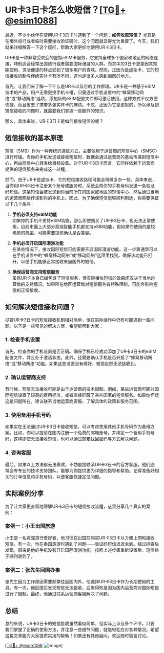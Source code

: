 # UR卡3日卡怎么收短信？[[TG💪+ @esim1088](https://t.me/s/esim1088)]

最近，不少小伙伴在使用UR卡3日卡时遇到了一个问题：**如何收取短信？** 尤其是在境外旅行或者临时需要接收验证码时，这个问题就显得尤为重要了。今天，我们就来详细解答一下这个疑问，帮助大家更好地使用UR卡3日卡。

UR卡是一种非常受欢迎的虚拟eSIM卡服务，它支持全球多个国家和地区的网络连接，特别适合经常出国旅行或者需要国际漫游的人群。而其中的3日卡更是因其短期使用、灵活便捷的特点受到了很多用户的青睐。然而，正因为是虚拟卡，它的短信接收机制与传统实体卡有所不同，这也是很多人感到困惑的地方。

首先，让我们来了解一下什么是UR卡以及它的工作原理。UR卡是一种基于eSIM技术的产品，用户无需更换手机卡槽，只需通过手机设置中的“蜂窝移动网络”或“移动网络”选项，添加新的eSIM配置文件即可激活使用。这种方式不仅方便快捷，而且省去了携带多张实体卡的麻烦。不过，正因为它是虚拟的，所以涉及到短信接收的问题时，就需要我们掌握一些额外的知识。

那么，具体来说，UR卡3日卡是如何接收短信的呢？

## 短信接收的基本原理

短信（SMS）作为一种传统的通信方式，主要依赖于运营商的短信中心（SMSC）进行传输。当你的手机发送或接收短信时，数据会通过运营商的基站传递到短信中心，再由短信中心转发给目标设备。对于UR卡3日卡而言，它同样依赖于运营商提供的短信服务来完成这一过程。

然而，由于UR卡是虚拟卡，它的短信接收路径可能会稍微复杂一些。具体来说，当你用UR卡3日卡注册某个账号或服务时，系统会向你的手机号码发送一条验证码短信。这条短信会被发送到你当前所在的国家或地区的短信中心，然后通过当地的运营商网络传递到你的手机上。因此，为了确保短信能够顺利到达，你需要保证以下几个条件：

1. **手机必须支持eSIM功能**  
   如果你的手机不支持eSIM功能，那么即使购买了UR卡3日卡，也无法正常使用。目前市面上大部分高端智能手机都支持eSIM功能，但如果你使用的是较老款的机型，可能需要提前确认是否兼容。

2. **手机必须开启国际漫游功能**  
   在某些情况下，接收国际短信可能需要开启国际漫游功能。这一步骤通常可以在手机设置中的“蜂窝移动网络”或“移动网络”选项里找到。确保该功能已打开，以便手机能够正常接收来自国外的短信。

3. **确保运营商支持短信服务**  
   虽然UR卡本身已经包含了短信服务，但实际接收短信的效果还取决于当地运营商的支持情况。如果所在地区运营商对短信服务有特殊限制，可能会影响短信的正常接收。

## 如何解决短信接收问题？

尽管UR卡3日卡的短信接收机制相对简单，但在实际操作中仍有可能遇到一些问题。以下是一些常见的解决方案，希望能帮到大家：

### 1. 检查手机设置
首先，检查你的手机设置是否正确。确保手机已经成功添加了UR卡3日卡的eSIM配置文件，并且处于激活状态。此外，还需要确认手机是否开启了“蜂窝移动网络”或“移动网络”功能。如果这些设置没有做好，短信自然无法接收到。

### 2. 确认运营商支持
有时候，短信无法接收可能是由于运营商的技术限制。例如，某些运营商可能对国际短信设置了较高的费用标准，或者直接屏蔽了某些国家的短信服务。如果你怀疑这是问题所在，建议联系当地运营商客服，了解具体的政策和服务范围。

### 3. 使用备用手机号码
如果实在无法通过UR卡3日卡接收短信，可以考虑使用其他手机号码作为备用方案。比如，你可以提前在国内注册一个免费的邮箱账号，并绑定一个备用手机号码，这样即使无法接收短信，也可以通过邮箱找回密码等方式解决问题。

### 4. 咨询客服
最后，如果以上方法都无法奏效，不妨直接联系UR卡3日卡的官方客服。他们通常会有专业的技术支持团队，能够为你提供更为详细的指导和帮助。记得准备好相关的订单信息和手机号码，以便客服快速定位问题。

## 实际案例分享

为了让大家更直观地理解UR卡3日卡的短信接收流程，这里分享几个真实的案例：

### 案例一：小王出国旅游
小王是一名资深旅行爱好者，他习惯在出国前购买UR卡3日卡以方便上网和接收短信。有一次，他在泰国旅游时遇到了问题——验证码短信迟迟未到。经过排查后发现，原来是他的手机没有开启国际漫游功能。按照上述步骤重新设置后，短信终于顺利收到了。

### 案例二：张先生回国办事
张先生因为工作原因需要频繁往返国内外，他选择UR卡3日卡作为长期使用的工具。有一次，他回国后发现短信无法接收，后来得知是因为国内运营商对国际短信进行了限制。最终，他通过联系运营商客服解决了问题。

## 总结

总的来说，UR卡3日卡的短信接收虽然看似简单，但实际上涉及多个环节。只要我们掌握了正确的使用方法，并注意一些细节问题，就能轻松应对各种情况。希望这篇文章能为大家提供实用的帮助！如果还有其他疑问，欢迎随时留言讨论。

[[TG💪+ @esim1088](https://t.me/s/esim1088) ![Image](https://i.postimg.cc/4NQfJmqS/Snipaste-2025-05-13-00-14-12.png)]